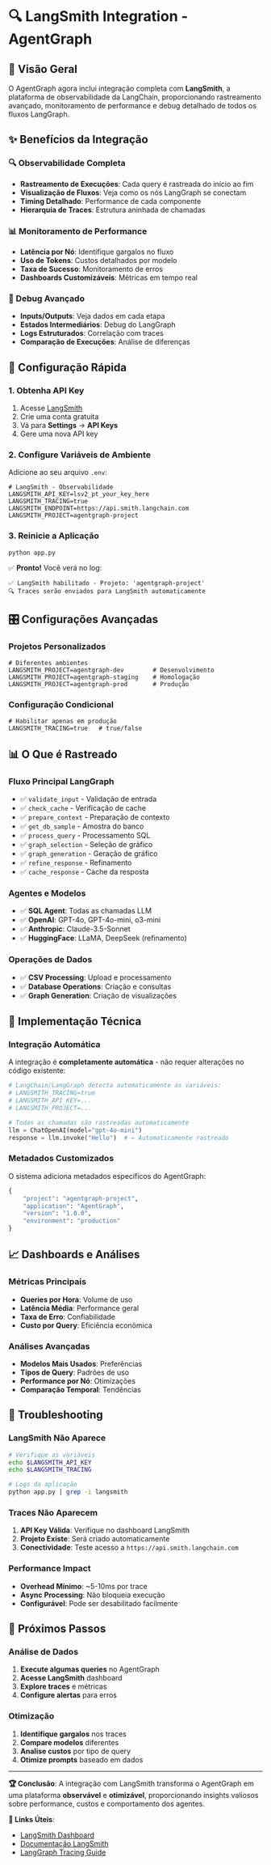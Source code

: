 # 🔍 LangSmith Integration - AgentGraph

## 🎯 Visão Geral

O AgentGraph agora inclui integração completa com **LangSmith**, a plataforma de observabilidade da LangChain, proporcionando rastreamento avançado, monitoramento de performance e debug detalhado de todos os fluxos LangGraph.

## ✨ Benefícios da Integração

### **🔍 Observabilidade Completa**
- **Rastreamento de Execuções**: Cada query é rastreada do início ao fim
- **Visualização de Fluxos**: Veja como os nós LangGraph se conectam
- **Timing Detalhado**: Performance de cada componente
- **Hierarquia de Traces**: Estrutura aninhada de chamadas

### **📊 Monitoramento de Performance**
- **Latência por Nó**: Identifique gargalos no fluxo
- **Uso de Tokens**: Custos detalhados por modelo
- **Taxa de Sucesso**: Monitoramento de erros
- **Dashboards Customizáveis**: Métricas em tempo real

### **🐛 Debug Avançado**
- **Inputs/Outputs**: Veja dados em cada etapa
- **Estados Intermediários**: Debug do LangGraph
- **Logs Estruturados**: Correlação com traces
- **Comparação de Execuções**: Análise de diferenças

## 🚀 Configuração Rápida

### **1. Obtenha API Key**
1. Acesse [LangSmith](https://smith.langchain.com/)
2. Crie uma conta gratuita
3. Vá para **Settings** → **API Keys**
4. Gere uma nova API key

### **2. Configure Variáveis de Ambiente**
Adicione ao seu arquivo `.env`:

```env
# LangSmith - Observabilidade
LANGSMITH_API_KEY=lsv2_pt_your_key_here
LANGSMITH_TRACING=true
LANGSMITH_ENDPOINT=https://api.smith.langchain.com
LANGSMITH_PROJECT=agentgraph-project
```

### **3. Reinicie a Aplicação**
```bash
python app.py
```

✅ **Pronto!** Você verá no log:
```
✅ LangSmith habilitado - Projeto: 'agentgraph-project'
🔍 Traces serão enviados para LangSmith automaticamente
```

## 🎛️ Configurações Avançadas

### **Projetos Personalizados**
```env
# Diferentes ambientes
LANGSMITH_PROJECT=agentgraph-dev        # Desenvolvimento
LANGSMITH_PROJECT=agentgraph-staging    # Homologação
LANGSMITH_PROJECT=agentgraph-prod       # Produção
```

### **Configuração Condicional**
```env
# Habilitar apenas em produção
LANGSMITH_TRACING=true   # true/false
```

## 📊 O Que é Rastreado

### **Fluxo Principal LangGraph**
- ✅ `validate_input` - Validação de entrada
- ✅ `check_cache` - Verificação de cache
- ✅ `prepare_context` - Preparação de contexto
- ✅ `get_db_sample` - Amostra do banco
- ✅ `process_query` - Processamento SQL
- ✅ `graph_selection` - Seleção de gráfico
- ✅ `graph_generation` - Geração de gráfico
- ✅ `refine_response` - Refinamento
- ✅ `cache_response` - Cache da resposta

### **Agentes e Modelos**
- ✅ **SQL Agent**: Todas as chamadas LLM
- ✅ **OpenAI**: GPT-4o, GPT-4o-mini, o3-mini
- ✅ **Anthropic**: Claude-3.5-Sonnet
- ✅ **HuggingFace**: LLaMA, DeepSeek (refinamento)

### **Operações de Dados**
- ✅ **CSV Processing**: Upload e processamento
- ✅ **Database Operations**: Criação e consultas
- ✅ **Graph Generation**: Criação de visualizações

## 🔧 Implementação Técnica

### **Integração Automática**
A integração é **completamente automática** - não requer alterações no código existente:

```python
# LangChain/LangGraph detecta automaticamente as variáveis:
# LANGSMITH_TRACING=true
# LANGSMITH_API_KEY=...
# LANGSMITH_PROJECT=...

# Todas as chamadas são rastreadas automaticamente
llm = ChatOpenAI(model="gpt-4o-mini")
response = llm.invoke("Hello")  # ← Automaticamente rastreado
```

### **Metadados Customizados**
O sistema adiciona metadados específicos do AgentGraph:

```python
{
    "project": "agentgraph-project",
    "application": "AgentGraph", 
    "version": "1.0.0",
    "environment": "production"
}
```

## 📈 Dashboards e Análises

### **Métricas Principais**
- **Queries por Hora**: Volume de uso
- **Latência Média**: Performance geral
- **Taxa de Erro**: Confiabilidade
- **Custo por Query**: Eficiência econômica

### **Análises Avançadas**
- **Modelos Mais Usados**: Preferências
- **Tipos de Query**: Padrões de uso
- **Performance por Nó**: Otimizações
- **Comparação Temporal**: Tendências

## 🚨 Troubleshooting

### **LangSmith Não Aparece**
```bash
# Verifique as variáveis
echo $LANGSMITH_API_KEY
echo $LANGSMITH_TRACING

# Logs da aplicação
python app.py | grep -i langsmith
```

### **Traces Não Aparecem**
1. **API Key Válida**: Verifique no dashboard LangSmith
2. **Projeto Existe**: Será criado automaticamente
3. **Conectividade**: Teste acesso a `https://api.smith.langchain.com`

### **Performance Impact**
- **Overhead Mínimo**: ~5-10ms por trace
- **Async Processing**: Não bloqueia execução
- **Configurável**: Pode ser desabilitado facilmente

## 🎯 Próximos Passos

### **Análise de Dados**
1. **Execute algumas queries** no AgentGraph
2. **Acesse LangSmith** dashboard
3. **Explore traces** e métricas
4. **Configure alertas** para erros

### **Otimização**
1. **Identifique gargalos** nos traces
2. **Compare modelos** diferentes
3. **Analise custos** por tipo de query
4. **Otimize prompts** baseado em dados

---

**🏆 Conclusão**: A integração com LangSmith transforma o AgentGraph em uma plataforma **observável** e **otimizável**, proporcionando insights valiosos sobre performance, custos e comportamento dos agentes.

**🔗 Links Úteis**:
- [LangSmith Dashboard](https://smith.langchain.com/)
- [Documentação LangSmith](https://docs.smith.langchain.com/)
- [LangGraph Tracing Guide](https://docs.smith.langchain.com/observability/how_to_guides/trace_with_langgraph)
